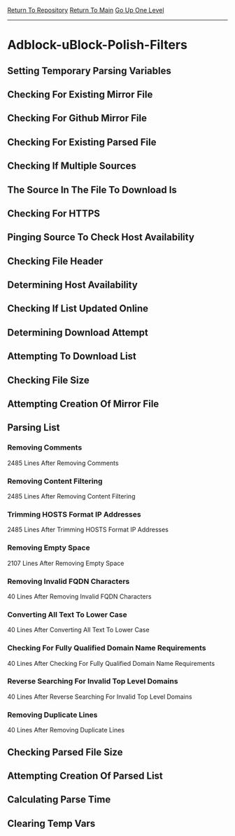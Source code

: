 [Return To Repository](https://github.com/deathbybandaid/piholeparser/)
[Return To Main](https://github.com/deathbybandaid/piholeparser/blob/master/RecentRunLogs/Mainlog.md)
[Go Up One Level](https://github.com/deathbybandaid/piholeparser/blob/master/RecentRunLogs/TopLevelScripts/30-Processing-Blacklists.md)
____________________________________
# Adblock-uBlock-Polish-Filters
## Setting Temporary Parsing Variables
## Checking For Existing Mirror File
## Checking For Github Mirror File
## Checking For Existing Parsed File
## Checking If Multiple Sources
## The Source In The File To Download Is
## Checking For HTTPS
## Pinging Source To Check Host Availability
## Checking File Header
## Determining Host Availability
## Checking If List Updated Online
## Determining Download Attempt
## Attempting To Download List
## Checking File Size
## Attempting Creation Of Mirror File
## Parsing List
### Removing Comments
2485 Lines After Removing Comments
### Removing Content Filtering
2485 Lines After Removing Content Filtering
### Trimming HOSTS Format IP Addresses
2485 Lines After Trimming HOSTS Format IP Addresses
### Removing Empty Space
2107 Lines After Removing Empty Space
### Removing Invalid FQDN Characters
40 Lines After Removing Invalid FQDN Characters
### Converting All Text To Lower Case
40 Lines After Converting All Text To Lower Case
### Checking For Fully Qualified Domain Name Requirements
40 Lines After Checking For Fully Qualified Domain Name Requirements
### Reverse Searching For Invalid Top Level Domains
40 Lines After Reverse Searching For Invalid Top Level Domains
### Removing Duplicate Lines
40 Lines After Removing Duplicate Lines
## Checking Parsed File Size
## Attempting Creation Of Parsed List
## Calculating Parse Time
## Clearing Temp Vars
